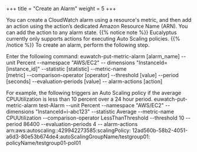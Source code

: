 +++
title = "Create an Alarm"
weight = 5
+++

You can create a CloudWatch alarm using a resource's metric, and then add an action using the action’s dedicated Amazon Resource Name (ARN). You can add the action to any alarm state. 
{{% notice note %}}
Eucalyptus currently only supports actions for executing Auto Scaling policies. 
{{% /notice %}}
To create an alarm, perform the following step. 

Enter the following command: 
    euwatch-put-metric-alarm [alarm_name] --unit Percent --namespace "AWS/EC2" 
    -- dimensions "InstanceId=[instance_id]" --statistic [statistic] --metric-name	
    [metric] --comparison-operator [operator] --threshold [value] --period	
    [seconds] --evaluation-periods [value] -- alarm-actions [action]

For example, the following triggers an Auto Scaling policy if the average CPUUtilization is less than 10 percent over a 24 hour period. 
    euwatch-put-metric-alarm test-Alarm --unit Percent --namespace "AWS/EC2" 
    -- dimensions "InstanceId=i-abc123" --statistic Average --metric-name CPUUtilization 
    --comparison-operator LessThanThreshold --threshold 10 --period 86400 
    --evaluation-periods 4 -- alarm-actions arn:aws:autoscaling::429942273585:scalingPolicy:
    12ad560b-58b2-4051-a6d3-80e53b674de4:autoScalingGroupName/testgroup01:
    policyName/testgroup01-pol01

